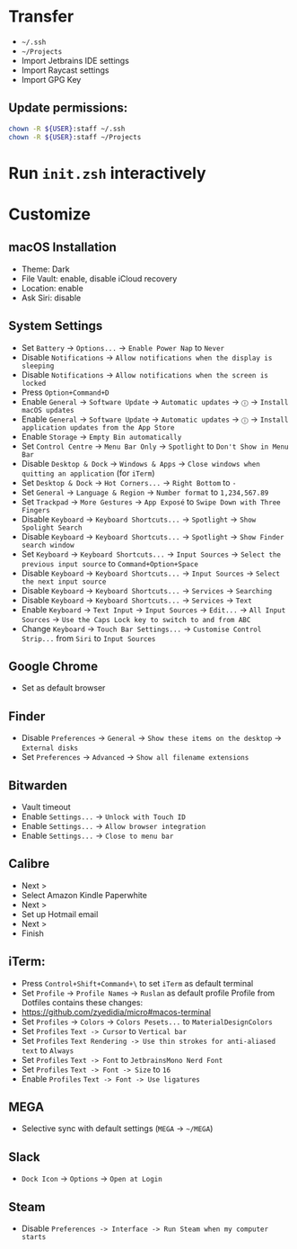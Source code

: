 # Transfer
* `~/.ssh`
* `~/Projects`
* Import Jetbrains IDE settings
* Import Raycast settings
* Import GPG Key

## Update permissions:
```zsh
chown -R ${USER}:staff ~/.ssh
chown -R ${USER}:staff ~/Projects
```

# Run `init.zsh` interactively

# Customize
## macOS Installation
- Theme: Dark
- File Vault: enable, disable iCloud recovery
- Location: enable
- Ask Siri: disable

## System Settings
- Set `Battery` -> `Options...` -> `Enable Power Nap` to `Never`
- Disable `Notifications` -> `Allow notifications when the display is sleeping`
- Disable `Notifications` -> `Allow notifications when the screen is locked`
- Press `Option+Command+D`
- Enable `General` -> `Software Update` -> `Automatic updates` -> `ⓘ` -> `Install macOS updates`
- Enable `General` -> `Software Update` -> `Automatic updates` -> `ⓘ` -> `Install application updates from the App Store`
- Enable `Storage` -> `Empty Bin automatically`
- Set `Control Centre` -> `Menu Bar Only` -> `Spotlight` to `Don't Show in Menu Bar`
- Disable `Desktop & Dock` -> `Windows & Apps` -> `Close windows when quitting an application` (for `iTerm`)
- Set `Desktop & Dock` -> `Hot Corners...` -> `Right Bottom` to `-`
- Set `General` -> `Language & Region` -> `Number format` to `1,234,567.89`
- Set `Trackpad` -> `More Gestures` -> `App Exposé` to `Swipe Down with Three Fingers`
- Disable `Keyboard` -> `Keyboard Shortcuts...` -> `Spotlight` -> `Show Spolight Search`
- Disable `Keyboard` -> `Keyboard Shortcuts...` -> `Spotlight` -> `Show Finder search window`
- Set `Keyboard` -> `Keyboard Shortcuts...` -> `Input Sources` -> `Select the previous input source` to `Command+Option+Space`
- Disable `Keyboard` -> `Keyboard Shortcuts...` -> `Input Sources` -> `Select the next input source`
- Disable `Keyboard` -> `Keyboard Shortcuts...` -> `Services` -> `Searching`
- Disable `Keyboard` -> `Keyboard Shortcuts...` -> `Services` -> `Text`
- Enable `Keyboard` -> `Text Input` -> `Input Sources` -> `Edit...` -> `All Input Sources` -> `Use the Caps Lock key to switch to and from ABC`
- Change `Keyboard` -> `Touch Bar Settings...` -> `Customise Control Strip...` from `Siri` to `Input Sources`

## Google Chrome
- Set as default browser

## Finder
- Disable `Preferences` -> `General` -> `Show these items on the desktop` -> `External disks`
- Set `Preferences` -> `Advanced` -> `Show all filename extensions`

## Bitwarden
- Vault timeout
- Enable `Settings...` -> `Unlock with Touch ID`
- Enable `Settings...` -> `Allow browser integration`
- Enable `Settings...` -> `Close to menu bar`

## Calibre
* Next >
* Select Amazon Kindle Paperwhite
* Next >
* Set up Hotmail email
* Next >
* Finish

## iTerm:
* Press `Control+Shift+Command+\` to set `iTerm` as default terminal
* Set `Profile` -> `Profile Names` -> `Ruslan` as default profile
Profile from Dotfiles contains these changes:
* https://github.com/zyedidia/micro#macos-terminal
* Set `Profiles` -> `Colors` -> `Colors Pesets...` to `MaterialDesignColors`
* Set `Profiles` `Text -> Cursor` to `Vertical bar`
* Set `Profiles` `Text Rendering -> Use thin strokes for anti-aliased text` to `Always`
* Set `Profiles` `Text -> Font` to `JetbrainsMono Nerd Font`
* Set `Profiles` `Text -> Font -> Size` to `16`
* Enable `Profiles` `Text -> Font -> Use ligatures`

## MEGA
* Selective sync with default settings (`MEGA` -> `~/MEGA`)

## Slack
* `Dock Icon` -> `Options` -> `Open at Login`

## Steam
* Disable `Preferences -> Interface -> Run Steam when my computer starts`
